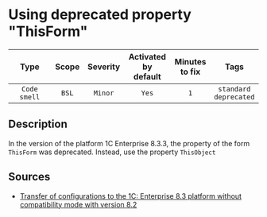 # Using deprecated property "ThisForm"

| Type | Scope | Severity | Activated<br/>by default | Minutes<br/>to fix | Tags |
| :-: | :-: | :-: | :-: | :-: | :-: |
| `Code smell` | `BSL` | `Minor` | `Yes` | `1` | `standard`<br/>`deprecated` |

<!-- Блоки выше заполняются автоматически, не трогать -->
## Description

In the version of the platform 1C Enterprise 8.3.3, the property of the form ```ThisForm``` was deprecated. Instead, use the property ```ThisObject```

## Sources

* [Transfer of configurations to the 1C: Enterprise 8.3 platform without compatibility mode with version 8.2](https://its.1c.ru/db/metod8dev#content:5293:hdoc:_top:thisform)
